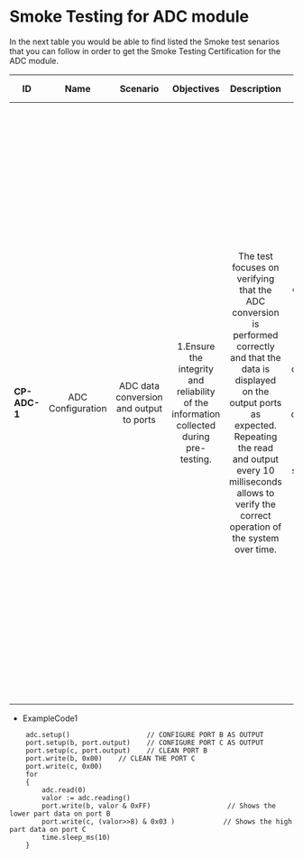 # Smoke Testing for ADC module

In the next table you would be able to find listed the Smoke test senarios that you can follow in order to get the Smoke Testing Certification for the ADC module.
  

| ID            | Name              | Scenario                               | Objectives 															                  | Description 																																																													| Gherkin Steps 																																										            	 | Steps    																																																																																																																																																												  | Expected results   																																									| Code Example |
| ------------- | :------:          | :------:                               | :------:   																	   		  | :------:    																																																													| :------:                                                                                                                                                                                               | :------: 																																																																																																																																																										          | :------:           																																									| :------:     |
| **CP-ADC-1**  | ADC Configuration | ADC data conversion and output to ports| 1.Ensure the integrity and reliability of the information collected during pre-testing.| The test focuses on verifying that the ADC conversion is performed correctly and that the data is displayed on the output ports as expected. Repeating the read and output every 10 milliseconds allows to verify the correct operation of the system over time.| **Given** that the ADC and port modules are initialized and configured correctly. <br>**When** the ADC conversion is started. <br>**Then**, the ADC reading is stored and displayed on the output port.| Step 1: Initial configuration of the ADC and port modules. <br>Configure the ADC and ports B and C as outputs. <br>Clear ports B and C. <br>Step 2: Start ADC conversion. <br>Start ADC reading. <br>Store the value of the reading in the variable ""value"". <br>Step 3: Display the data on the output ports. <br>Write to port B the value of the lower part of ""value"". <br>Write to port C the value of the high part of ""value"". <br>Wait 10 milliseconds before repeating the process. <br>These steps describe in detail the actions to be performed in the proposed scenario, from initial setup to displaying the data on the output ports. | 1.Correct ADC Configuration. <br>2.Reliable ADC Readings. <br>3.Accurate Data Display on Output Port. <br>4.Continuous and Timely Data Acquisition. <br>5.Overall System Stability. | ExampleCode1 |


-   ExampleCode1
```
    adc.setup()                   // CONFIGURE PORT B AS OUTPUT
    port.setup(b, port.output)    // CONFIGURE PORT C AS OUTPUT
    port.setup(c, port.output)    // CLEAN PORT B
    port.write(b, 0x00)    // CLEAN THE PORT C
    port.write(c, 0x00) 
    for
    {
        adc.read(0)
        valor := adc.reading()
        port.write(b, valor & 0xFF)                   // Shows the lower part data on port B
        port.write(c, (valor>>8) & 0x03 )            // Shows the high part data on port C
        time.sleep_ms(10)
    }
```